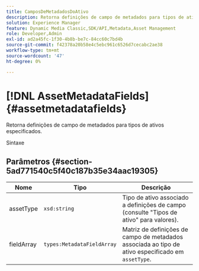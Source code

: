 ```yaml
---
title: CamposDeMetadadosDoAtivo
description: Retorna definições de campo de metadados para tipos de ativos especificados.
solution: Experience Manager
feature: Dynamic Media Classic,SDK/API,Metadata,Asset Management
role: Developer,Admin
exl-id: ad2a45fc-1f30-4b8b-be7c-84cc60c7bd4b
source-git-commit: f42378a20b58e4c5ebc961c6526d7cecabc2ae38
workflow-type: tm+mt
source-wordcount: '47'
ht-degree: 0%

---
```


# [!DNL AssetMetadataFields]{#assetmetadatafields}

Retorna definições de campo de metadados para tipos de ativos especificados.

Sintaxe

## Parâmetros {#section-5ad771540c5f40c187b35e34aac19305}

| Nome | Tipo | Descrição |
|---|---|---|
| assetType | `xsd:string` | Tipo de ativo associado a definições de campo (consulte &quot;Tipos de ativo&quot; para valores). |
| fieldArray | `types:MetadataFieldArray` | Matriz de definições de campo de metadados associada ao tipo de ativo especificado em `assetType`. |
